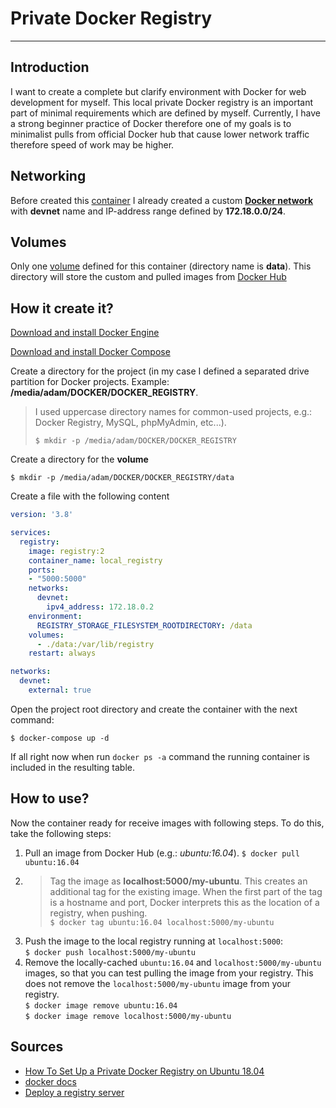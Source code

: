 # Private Docker Registry
___

## Introduction
I want to create a complete but clarify environment with Docker for web development for myself. 
This local private Docker registry is an important part of minimal requirements which are 
defined by myself. Currently, I have a strong beginner practice of Docker therefore one of my goals 
is to minimalist pulls from official Docker hub that cause lower network traffic therefore speed of 
work may be higher.


## Networking
Before created this [container](https://docker-curriculum.com/#what-are-containers-) I already
created a custom **[Docker network](https://docs.docker.com/network/)** with **devnet** name and IP-address range 
defined by **172.18.0.0/24**.

## Volumes
Only one [volume](https://docs.docker.com/storage/volumes/) defined for this container (directory name is **data**).
This directory will store the custom and pulled images from [Docker Hub](https://hub.docker.com/)

## How it create it?
[Download and install Docker Engine](https://docs.docker.com/get-docker/)

[Download and install Docker Compose](https://docs.docker.com/compose/install/)

Create a directory for the project (in my case I defined a separated drive partition for Docker projects. Example: **/media/adam/DOCKER/DOCKER_REGISTRY**. 

> I used uppercase directory names for common-used projects, e.g.: Docker Registry, MySQL, phpMyAdmin, etc...). 
> 
> `$ mkdir -p /media/adam/DOCKER/DOCKER_REGISTRY`

Create a directory for the **volume** 

`$ mkdir -p /media/adam/DOCKER/DOCKER_REGISTRY/data`

Create a file with the following content
```yaml
version: '3.8'

services:
  registry:
    image: registry:2
    container_name: local_registry
    ports:
    - "5000:5000"
    networks:
      devnet:
        ipv4_address: 172.18.0.2
    environment:
      REGISTRY_STORAGE_FILESYSTEM_ROOTDIRECTORY: /data
    volumes:
      - ./data:/var/lib/registry
    restart: always

networks:
  devnet:
    external: true
```

Open the project root directory and create the container with the next command:

`$ docker-compose up -d`

If all right now when run `docker ps -a` command the running container is included in the resulting table.

## How to use?
Now the container ready for receive images with following steps. To do this, take the following steps:
1. Pull an image from Docker Hub (e.g.: *ubuntu:16.04*). `$ docker pull ubuntu:16.04`
2. > Tag the image as **localhost:5000/my-ubuntu**. This creates an additional tag for the existing image. When the first part of the tag is a hostname and port, Docker interprets this as the location of a registry, when pushing.
<br/>`$ docker tag ubuntu:16.04 localhost:5000/my-ubuntu`
3. Push the image to the local registry running at `localhost:5000`: <br/> `$ docker push localhost:5000/my-ubuntu`
4. Remove the locally-cached `ubuntu:16.04` and `localhost:5000/my-ubuntu` images, so that you can test pulling the image from your registry. This does not remove the `localhost:5000/my-ubuntu` image from your registry. <br/>`$ docker image remove ubuntu:16.04`<br/>`$ docker image remove localhost:5000/my-ubuntu`

## Sources
* [How To Set Up a Private Docker Registry on Ubuntu 18.04](https://www.digitalocean.com/community/tutorials/how-to-set-up-a-private-docker-registry-on-ubuntu-18-04)
* [docker docs](https://docs.docker.com/)
* [Deploy a registry server](https://docs.docker.com/registry/deploying/)
